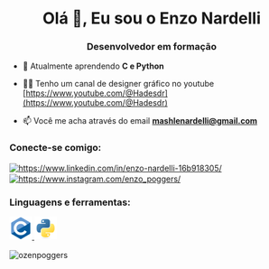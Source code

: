 <h1 align="center">Olá 👋, Eu sou o Enzo Nardelli</h1>
<h3 align="center">Desenvolvedor em formação</h3>

- 🌱 Atualmente aprendendo **C e Python**

- 👨‍💻 Tenho um canal de designer gráfico no youtube [https://www.youtube.com/@Hadesdr](https://www.youtube.com/@Hadesdr)

- 📫 Você me acha através do email **mashlenardelli@gmail.com**

<h3 align="left">Conecte-se comigo:</h3>
<p align="left">
<a href="https://linkedin.com/in/https://www.linkedin.com/in/enzo-nardelli-16b918305/" target="blank"><img align="center" src="https://raw.githubusercontent.com/rahuldkjain/github-profile-readme-generator/master/src/images/icons/Social/linked-in-alt.svg" alt="https://www.linkedin.com/in/enzo-nardelli-16b918305/" height="30" width="40" /></a>
<a href="https://instagram.com/https://www.instagram.com/enzo_poggers/" target="blank"><img align="center" src="https://raw.githubusercontent.com/rahuldkjain/github-profile-readme-generator/master/src/images/icons/Social/instagram.svg" alt="https://www.instagram.com/enzo_poggers/" height="30" width="40" /></a>
</p>

<h3 align="left">Linguagens e ferramentas:</h3>
<p align="left"> <a href="https://www.cprogramming.com/" target="_blank" rel="noreferrer"> <img src="https://raw.githubusercontent.com/devicons/devicon/master/icons/c/c-original.svg" alt="c" width="40" height="40"/> </a> <a href="https://www.python.org" target="_blank" rel="noreferrer"> <img src="https://raw.githubusercontent.com/devicons/devicon/master/icons/python/python-original.svg" alt="python" width="40" height="40"/> </a> </p>

<p><img align="center" src="https://github-readme-stats.vercel.app/api/top-langs?username=ozenpoggers&show_icons=true&locale=en&layout=compact" alt="ozenpoggers" /></p>

<!---
ozenpoggers/ozenpoggers is a ✨ special ✨ repository because its `README.md` (this file) appears on your GitHub profile.
You can click the Preview link to take a look at your changes.
--->
